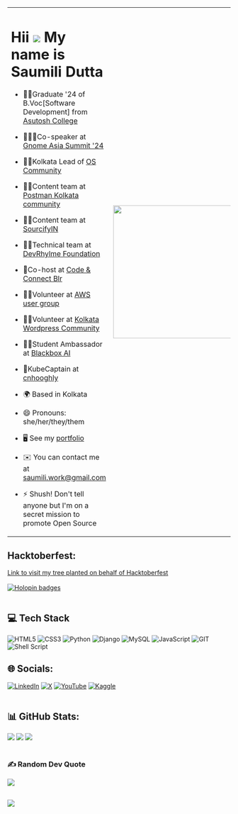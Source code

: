 <table>
  <tr>
    <td align="left" style="border:none">
      
  # Hii ![](https://user-images.githubusercontent.com/18350557/176309783-0785949b-9127-417c-8b55-ab5a4333674e.gif) My name is Saumili Dutta  

  - 🧑‍🎓Graduate '24 of B.Voc[Software Development] from [Asutosh College](https://asutoshcollege.in/new-web/)
  <!-- - 👩🏻‍💼Graduate trainee @TCS -->
  - 👩🏻‍💼Co-speaker at [Gnome Asia Summit '24](https://www.youtube.com/live/zMKcTnhZVnE?si=MyHtAdy_FfP09ZfS&t=183)
  - 🧑‍💼Kolkata Lead of [OS Community](https://osdevcommunity.vercel.app/)
  - ✍🏻Content team at [Postman Kolkata community](https://www.linkedin.com/company/postman-community-kolkata/)
  - ✍🏻Content team at [SourcifyIN](https://www.linkedin.com/company/sourcifyin)
  - 🧑‍💻Technical team at [DevRhylme Foundation](https://www.devrhylme.org/)
  - 🎤Co-host at [Code & Connect Blr](https://x.com/shebuildshack/status/1866703351842500672)
  - 🧑‍💻Volunteer at [AWS user group](https://www.meetup.com/awsugkol/)
  - 🧑‍💻Volunteer at [Kolkata Wordpress Community](https://wpkolkata.org/)
  - 🕴🏻Student Ambassador at [Blackbox AI](https://www.blackbox.ai/)
  - 🦸KubeCaptain at [cnhooghly](https://www.cloudnativehooghly.tech/)
  - 🌍 Based in Kolkata
  - 😄 Pronouns: she/her/they/them
  - 🖥️ See my [portfolio](https://saumilidutta.vercel.app/)
  - ✉️ You can contact me at [saumili.work@gmail.com](mailto:saumili.work@gmail.com)
  - ⚡ Shush! Don't tell anyone but I'm on a secret mission to promote Open Source
      
    </td>
    <td align="right" style="border:none">
      <img src="https://github.com/user-attachments/assets/8fcafb57-f2a5-417d-ae26-2e87722e69e4" width="300">
    </td>
  </tr>
</table>


## Hacktoberfest:
[Link to visit my tree planted on behalf of Hacktoberfest](https://tree-nation.com/trees/view/5267987) <br /><br />
[![Holopin badges](https://holopin.me/aumii01codes)](https://holopin.io/@aumii01codes)<br /><br />


## 💻 Tech Stack
![HTML5](https://img.shields.io/badge/html5-%23E34F26.svg?style=flat&logo=html5&logoColor=white)
![CSS3](https://img.shields.io/badge/css3-%231572B6.svg?style=flat&logo=css3&logoColor=white)
![Python](https://img.shields.io/badge/python-3670A0?style=flat&logo=python&logoColor=ffdd54)
![Django](https://img.shields.io/badge/django-%23092E20.svg?style=flat&logo=django&logoColor=white)
![MySQL](https://img.shields.io/badge/mysql-4479A1.svg?style=flat&logo=mysql&logoColor=white)
![JavaScript](https://img.shields.io/badge/javascript-%23323330.svg?style=flat&logo=javascript&logoColor=%23F7DF1E)
![GIT](https://img.shields.io/badge/Git-fc6d26?style=flat&logo=git&logoColor=white)
![Shell Script](https://img.shields.io/badge/shell_script-%23121011.svg?style=flat&logo=gnu-bash&logoColor=white)


## 🌐 Socials:
[![LinkedIn](https://img.shields.io/badge/LinkedIn-%230077B5.svg?style=flat&logo=linkedin&logoColor=white)](https://linkedin.com/in/saumilidutta)
[![X](https://img.shields.io/badge/X-black.svg?style=flat&logo=X&logoColor=white)](https://x.com/aumiidutta)
[![YouTube](https://img.shields.io/badge/YouTube-%23FF0000.svg?style=flat&logo=YouTube&logoColor=white)](https://youtube.com/@saumilidutta)
[![Kaggle](https://img.shields.io/badge/Kaggle-20BEFF?style=flat&logo=kaggle&logoColor=white)](https://www.kaggle.com/aumiidutta)<br /><br />


## 📊 GitHub Stats:
![](https://github-readme-stats.vercel.app/api?username=aumiidutta&theme=light&hide_border=false&include_all_commits=true&count_private=true)
![](https://github-readme-stats.vercel.app/api/top-langs/?username=aumiidutta&theme=light&hide_border=false&include_all_commits=true&count_private=true&layout=compact)
![](https://github-readme-streak-stats.herokuapp.com/?user=aumiidutta&theme=light&hide_border=false)<br /><br />


### ✍️ Random Dev Quote
![](https://quotes-github-readme.vercel.app/api?type=horizontal&theme=nightowl&hide_border=true)<br /><br />


[![](https://visitcount.itsvg.in/api?id=aumiidutta&icon=6&color=6)](https://visitcount.itsvg.in)
